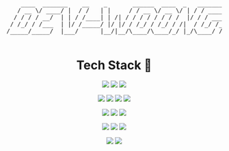 <div align=center>
<pre align>
    ____  _______    __    _       ______  ____  _   ________          
   / __ \/ ____/ |  / /   | |     / / __ \/ __ \/ | / / ____/ __    __ 
  / / / / __/  | | / /____| | /| / / / / / / / /  |/ / / ____/ /___/ /_
 / /_/ / /___  | |/ /_____/ |/ |/ / /_/ / /_/ / /|  / /_/ /_  __/_  __/
/_____/_____/  |___/      |__/|__/\____/\____/_/ |_/\____/ /_/   /_/   

</pre>

# Tech Stack 🚀
                                                                                                    
<img src="https://img.shields.io/badge/.NET Core-7F2B7B?style=flat-square&logo=dotnet&logoColor=white"/></a>
<img src="https://img.shields.io/badge/C%20Sharp-239120?style=flat-square&logo=csharp&logoColor=white"/></a>
<img src="https://img.shields.io/badge/Unity-FFFFFF?style=flat-square&logo=unity&logoColor=black"/></a>

<img src="https://img.shields.io/badge/Git-F05032?style=flat-square&logo=git&logoColor=white"/></a>
<img src="https://img.shields.io/badge/Github-181717?style=flat-square&logo=github&logoColor=white"/></a>
<img src="https://img.shields.io/badge/SourceTree-0052CC?style=flat-square&logo=sourcetree&logoColor=white"/></a>
<img src="https://img.shields.io/badge/GitKraken-179287?style=flat-square&logo=gitkraken&logoColor=white"/></a>

<img src="https://img.shields.io/badge/Mac%20OS-333333?style=flat-square&logo=apple&logoColor=white"/><a/>
<img src="https://img.shields.io/badge/Linux-DC8634?style=flat-square&logo=linux&logoColor=white"/><a/>
<img src="https://img.shields.io/badge/Windows-0078D6?style=flat-square&logo=Windows&logoColor=white"/></a>

<img src="https://img.shields.io/badge/Jetbrains%20Rider-000000?style=flat-square&logo=rider&logoColor=white"/></a>
<img src="https://img.shields.io/badge/Visual Studio-5C2D91?style=flat-square&logo=VisualStudio&logoColor=white"/></a>
<img src="https://img.shields.io/badge/Visual Studio Code-007ACC?style=flat-square&logo=VisualStudioCode&logoColor=white"/></a>


<img src="https://github-readme-stats.vercel.app/api?username=dev-woong&show_icons=true&theme=gotham&exclude_repo=Mac-Settings,dev-woong,dev-woong.github.io"/></a>
<img src="https://github-readme-stats.vercel.app/api/top-langs/?username=dev-woong&hide_border=true&layout=compact&theme=gotham&include_all_commits=true&exclude_repo=Mac-Settings,dev-woong,dev-woong.github.io"/></a>

<!--
**coldwoong/coldwoong** is a ✨ _special_ ✨ repository because its `README.md` (this file) appears on your GitHub profile.

Here are some ideas to get you started:

- 🔭 I’m currently working on ...
- 🌱 I’m currently learning ...
- 👯 I’m looking to collaborate on ...
- 🤔 I’m looking for help with ...
- 💬 Ask me about ...
- 📫 How to reach me: ...
- 😄 Pronouns: ...
- ⚡ Fun fact: ...
-->
</div>
